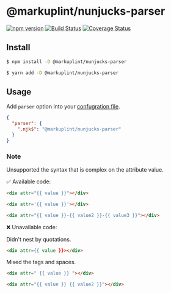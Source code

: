 # @markuplint/nunjucks-parser

[![npm version](https://badge.fury.io/js/%40markuplint%2Fnunjucks-parser.svg)](https://www.npmjs.com/package/@markuplint/nunjucks-parser)
[![Build Status](https://travis-ci.org/markuplint/markuplint.svg?branch=main)](https://travis-ci.org/markuplint/markuplint)
[![Coverage Status](https://coveralls.io/repos/github/markuplint/markuplint/badge.svg?branch=main)](https://coveralls.io/github/markuplint/markuplint?branch=main)

## Install

```sh
$ npm install -D @markuplint/nunjucks-parser

$ yarn add -D @markuplint/nunjucks-parser
```

## Usage

Add `parser` option into your [confugration file](https://markuplint.dev/configuration#parser).

```json
{
  "parser": {
    ".njk$": "@markuplint/nunjucks-parser"
  }
}
```

### Note

Unsupported the syntax that is complex on the attribute value.

✅ Available code:

```html
<div attr="{{ value }}"></div>
```

<!-- prettier-ignore-start -->
```html
<div attr='{{ value }}'></div>
```
<!-- prettier-ignore-end -->

```html
<div attr="{{ value }}-{{ value2 }}-{{ value3 }}"></div>
```

❌ Unavailable code:

Didn't nest by quotations.

<!-- prettier-ignore-start -->
```html
<div attr={{ value }}></div>
```
<!-- prettier-ignore-end -->

Mixed the tags and spaces.

```html
<div attr=" {{ value }} "></div>
```

```html
<div attr="{{ value }} {{ value2 }}"></div>
```
